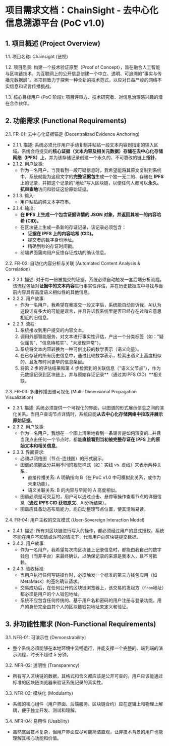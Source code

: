 
# 项目需求文档：ChainSight - 去中心化信息溯源平台 (PoC v1.0)

## 1. 项目概述 (Project Overview)

1.1. 项目名称: Chainsight (链视)

1.2. 项目愿景:
构建一个技术验证原型（Proof of Concept），旨在融合人工智能与区块链技术，为互联网上的公开信息创建一个中立、透明、可追溯的“事实与传播元数据层”。本项目致力于探索一种全新的技术范式，以应对日益严峻的网络不实信息和谣言传播挑战。

1.3. 核心目标用户 (PoC 阶段):
项目评审方、技术研究者、对信息治理感兴趣的潜在合作伙伴。

## 2. 功能需求 (Functional Requirements)

2.1. FR-01: 去中心化证据锚定 (Decentralized Evidence Anchoring)

- 2.1.1. 描述:
    系统必须允许用户手动复制并粘贴一段文本内容到指定的输入区域。系统会将提交的**核心证据（文本内容及相关元数据）存储在去中心化存储网络（IPFS）上**，并为该存储记录创建一个永久的、不可篡改的链上**指针**。
- 2.1.2. 用户故事:
  - 作为一名用户，当我看到一段可疑信息时，我希望能将其原文复制到系统中，系统就能为这段文字的**完整证据包**生成一个独一无二的、存储在 **IPFS** 上的记录，并把这个记录的"地址"写入区块链，以便任何人都可以**永久、抗审查地**访问和验证这份原始证据。
- 2.1.3. 输入:
  - 用户粘贴的纯文本字符串。
- 2.1.4. 输出:
  - **在 IPFS 上生成一个包含证据详情的 JSON 对象，并返回其唯一的内容哈希 (CID)。**
  - 在区块链上生成一条新的存证记录，该记录必须包含：
    - **证据在 IPFS 上的内容哈希 (CID)。**
    - 提交者的数字身份地址。
    - 精确到秒的存证时间戳。
  - 前端界面需向用户反馈存证成功的确认信息。

2.2. FR-02: 自动化内容分析与关联 (Automated Content Analysis & Correlation)

- 2.2.1. 描述:
    对于每一份被提交的证据，系统必须自动触发一套后端分析流程。该流程包括对**证据中的文本内容**进行事实性评估，并在历史数据库中寻找与当前内容具有高度语义相似性的其他信息。
- 2.2.2. 用户故事:
  - 作为一名用户，我希望在我提交一段文字后，系统能自动告诉我，AI认为这段话有多大的可能是谣言，并且告诉我系统里是否已经存在过和它意思相近的旧信息。
- 2.2.3. 流程:
    1. 系统接收到用户提交的内容文本。
    2. 调用外部智能服务，对文本进行事实性评估，产出一个分类标签（如："疑似谣言"、"信息待核实"、"未发现异常"）。
    3. 系统将文本内容转换为一种可供比较的数学表示（语义向量）。
    4. 在已存证的所有历史信息中，通过比较数学表示，检索出语义上高度相似的、且发布时间更早的信息条目。
    5. 将第 2 步的评估结果和第 4 步检索到的关联信息（"语义父节点"），作为元数据记录到区块链上，并与原始存证记录**（通过其IPFS CID）**相关联。

2.3. FR-03: 多维传播图谱可视化 (Multi-Dimensional Propagation Visualization)

- 2.3.1. 描述:
    系统必须提供一个可视化的界面，以图谱的形式展示信息之间的演化关系。当用户查询节点详情时，系统应能**从去中心化存储网络中拉取并展示原始证据**。
- 2.3.2. 用户故事:
  - 作为一名用户，我想在一个图上清晰地看到一条谣言是如何演变的...并且当我点击任何一个节点时，都能**直接看到当初被完整存证在 IPFS 上的原始文本和相关信息**。
- 2.3.3. 界面要求:
  - 必须以网络图（节点-连线图）的形式展示。
  - 图谱必须能区分并用不同的视觉样式（如：实线 vs. 虚线）来表示两种关系：
    - 直接传播关系: A 明确指向 B（在 PoC v1.0 中可模拟此关系，或作为未来功能）。
    - 语义关联关系: B 的内容与早期的 A 高度相似。
  - 图谱必须是可交互的，用户可以通过点击、悬停等操作查看节点的详细信息（**通过 IPFS CID 获取原文**、AI分析结果）。
  - 图谱应具备动态布局能力，能自动整理节点位置，使其清晰易读。

2.4. FR-04: 用户主权的交互模式 (User-Sovereign Interaction Model)

- 2.4.1. 描述:
    所有对区块链进行写入的操作，都必须经过用户的显式授权。系统不能在用户不知情或许可的情况下，代表用户向区块链提交数据。
- 2.4.2. 用户故事:
  - 作为一名用户，我希望每次向区块链上记录信息时，都能由我自己的数字钱包（而非平台）来最终确认，以确保记录的来源是我本人，且不可抵赖。
- 2.4.3. 验收标准:
  - 当用户执行任何写链操作时，必须触发一个标准的第三方钱包应用（如 MetaMask）的签名确认请求。
  - 交易成功后，在任何公开的区块链浏览器上，该交易的发起方（`from`地址）都必须是用户的个人钱包地址。
  - 系统不应包含任何传统的、基于用户名和密码的用户注册与登录功能。用户的身份完全由其个人的区块链钱包地址来定义和验证。

## 3. 非功能性需求 (Non-Functional Requirements)

3.1. NFR-01: 可演示性 (Demonstrability)

- 整个系统必须能够在本地环境中流畅运行，并能支撑一个完整的、端到端的演示流程，时长不超过 5 分钟。

3.2. NFR-02: 透明性 (Transparency)

- 所有写入区块链的数据，其格式和含义都应该是公开可查的。用户应该能通过标准的区块链浏览器来验证系统记录的真实性。

3.3. NFR-03: 模块化 (Modularity)

- 系统的核心组件（用户界面、后端服务、区块链合约）应在逻辑上和物理上解耦，便于独立开发、测试和理解。

3.4. NFR-04: 易用性 (Usability)

- 虽然底层技术复杂，但用户界面应尽可能简洁直观，让非技术背景的用户也能理解其核心功能和价值。
